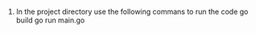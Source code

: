 1. In the project directory use the following commans to run the code
   go build
   go run main.go
